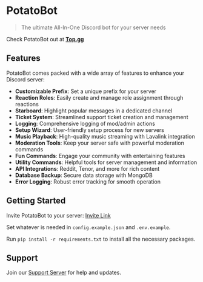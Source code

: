 # PotatoBot

> The ultimate All-In-One Discord bot for your server needs

Check PotatoBot out at **[Top.gg](https://top.gg/api/widget/status/1226487228914602005.svg)**

## Features

PotatoBot comes packed with a wide array of features to enhance your Discord server:

- **Customizable Prefix**: Set a unique prefix for your server
- **Reaction Roles**: Easily create and manage role assignment through reactions
- **Starboard**: Highlight popular messages in a dedicated channel
- **Ticket System**: Streamlined support ticket creation and management
- **Logging**: Comprehensive logging of mod/admin actions
- **Setup Wizard**: User-friendly setup process for new servers
- **Music Playback**: High-quality music streaming with Lavalink integration
- **Moderation Tools**: Keep your server safe with powerful moderation commands
- **Fun Commands**: Engage your community with entertaining features
- **Utility Commands**: Helpful tools for server management and information
- **API Integrations**: Reddit, Tenor, and more for rich content
- **Database Backup**: Secure data storage with MongoDB
- **Error Logging**: Robust error tracking for smooth operation

## Getting Started

Invite PotatoBot to your server: [Invite Link](https://discord.com/oauth2/authorize?client_id=1226487228914602005&scope=bot&permissions=8)

Set whatever is needed in `config.example.json` and `.env.example`.

Run `pip install -r requirements.txt` to install all the necessary packages.

## Support

Join our [Support Server](https://discord.gg/axZ68dKSBwr) for help and updates.

